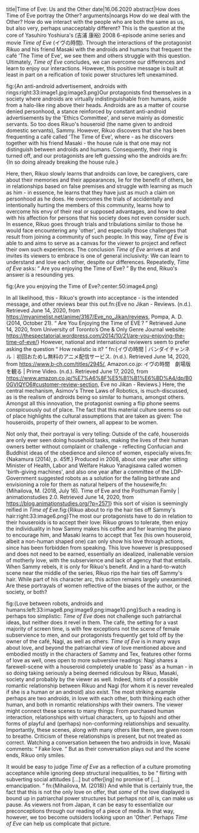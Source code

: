 title|Time of Eve: Us and the Other
date|16.06.2020
abstract|How does Time of Eve portray the Other?
arguments|noargs
How do we deal with the Other? How do we interact with the people who are both the same as us, but also very, perhaps unacceptably different? This is the question at the core of Yasuhiro Yoshiura's (吉浦 康裕) 2008 6-episode anime series and movie *Time of Eve* (イヴの時間). Through the interactions of the protagonist Rikuo and his friend Masaki with the androids and humans that frequent the café 'The Time of Eve', we see them and others struggle with this question. Ultimately, *Time of Eve* concludes, we can overcome our differences and learn to enjoy our interactions. However, this positive message is built at least in part on a reification of toxic power structures left unexamined.

fig:{An anti-android advertisement, androids with rings:right:33:image1.jpg:image3.png}Our protagonists find themselves in a society where androids are virtually indistinguishable from humans, aside from a halo-like ring above their heads. Androids are as a matter of course denied personhood, a stance reinforced by constant anti-android advertisements by the 'Ethics Committee', and serve mainly as domestic servants. So too does Rikuo's houseroid (the name given to android domestic servants), Sammy. However, Rikuo discovers that she has been frequenting a café called 'The Time of Eve', where - as he discovers together with his friend Masaki - the house rule is that one may not distinguish between androids and humans. Consequently, their ring is turned off, and our protagonists are left guessing who the androids are.fn:{In so doing already breaking the house rule.}

Here, then, Rikuo slowly learns that androids can love, be caregivers, care about their memories and their appearances, lie for the benefit of others, be in relationships based on false premises and struggle with learning as much as him - in essence, he learns that they have just as much a claim on personhood as he does. He overcomes the trials of accidentally and intentionally hurting the members of this community, learns how to overcome his envy of their real or supposed advantages, and how to deal with his affection for persons that his society does not even consider such. In essence, Rikuo goes through trials and tribulations similar to those he would face encountering any 'other', and especially those challenges that result from joining a community of such people. In this way, *Time of Eve* is able to and aims to serve as a canvas for the viewer to project and reflect their own such experiences. The conclusion *Time of Eve* arrives at and invites its viewers to embrace is one of general inclusivity: We can learn to understand and love each other, despite our differences. Repeatedly, *Time of Eve* asks:  <q> Are you enjoying the Time of Eve? </q>  By the end, Rikuo's answer is a resounding yes.

fig:{Are you enjoying the Time of Eve?:center:50:image4.png}

In all likelihood, this - Rikuo's growth into acceptance - is the intended message, and other reviews bear this out.fn:{Eve no Jikan - Reviews. (n.d.). Retrieved June 14, 2020, from <https://myanimelist.net/anime/3167/Eve_no_Jikan/reviews>, Pompa, A. D. (2014, October 21).  <q> Are You Enjoying the Time of EVE ? </q>  Retrieved June 14, 2020, from University of Toronto’s One & Only Genre Journal website: <https://thespectatorial.wordpress.com/2014/10/21/are-you-enjoying-the-time-of-eve/>} However, national and international reviewers seem to prefer asking the question  <q> How realistic is it? </q>  fn:{イヴの時間 | バンダイチャンネル｜初回おためし無料のアニメ配信サービス. (n.d.). Retrieved June 14, 2020, from <https://www.b-ch.com/titles/2945/>, Amazon.co.jp: イヴの時間　劇場版を観る | Prime Video. (n.d.). Retrieved June 17, 2020, from <https://www.amazon.co.jp/%E7%A6%8F%E5%B1%B1%E6%BD%A4/dp/B00GVIQYO6#customer-review-section>, Eve no Jikan - Reviews.} Here, the central mechanism, Asimov's Three Laws of Robotics, is much-discussed, as is the realism of androids being so similar to humans, amongst others. Amongst all this innovation, the protagonist owning a flip phone seems conspicuously out of place. The fact that this material culture seems so out of place highlights the cultural assumptions that are taken as given: The houseroids, property of their owners, all appear to be women.

Not only that, their portrayal is very telling: Outside of the café, houseroids are only ever seen doing household tasks, making the lives of their human owners better without complaint or challenge - reflecting Confucian and Buddhist ideas of the obedience and silence of women, especially wives.fn:{Nakamura (2014), p. 45ff.} Produced in 2008, about one year after sitting Minister of Health, Labor and Welfare Hakuo Yanagisawa called women 'birth-giving machines', and also one year after a committee of the LDP-Government suggested robots as a solution for the falling birthrate and envisioning a role for them as natural helpers of the housewife,fn:{Mihailova, M. (2018, July 16). Time of Eve and the Posthuman Family | animationstudies 2.0. Retrieved June 14, 2020, from <https://blog.animationstudies.org/?p=2571>} this sort of vision is seemingly reified in *Time of Eve*.fig:{Rikuo about to rip the hair ties off Sammy's hair:right:33:image6.png}The most our protagonists have to do in relation to their houseroids is to accept their love: Rikuo grows to tolerate, then enjoy the individuality in how Sammy makes his coffee and her learning the piano to encourage him, and Masaki learns to accept that Tex (his own houseroid, albeit a non-human shaped one) can only show his love through actions, since has been forbidden from speaking. This love however is presupposed and does not need to be earned, essentially an idealized, inalienable version of motherly love, with the subservience and lack of agency that that entails. When Sammy rebels, it is only for Rikuo's benefit. And in a hard-to-watch scene near the middle of the series, Rikuo rips the hair ties off Sammy's hair. While part of his character arc, this action remains largely unexamined. Are these portrayals of women reflective of the biases of the author, or the society, or both?

fig:{Love between robots, androids and humans:left:33:image8.png:image9.png:image10.png}Such a reading is perhaps too simplistic: *Time of Eve* does not challenge such patriarchal ideas, but neither does it revel in them. The café, the setting for a vast majority of screen time, is with few exceptions not the scene of female subservience to men, and our protagonists frequently get told off by the owner of the café, Nagi, as well as others. *Time of Eve* is in many ways about love, and beyond the patriarchal view of love mentioned above and embodied mostly in the characters of Sammy and Tex, features other forms of love as well, ones open to more subversive readings: Nagi shares a farewell-scene with a houseroid completely unable to 'pass' as a human - in so doing taking seriously a being deemed ridiculous by Rikuo, Masaki, society and probably by the viewer as well. Indeed, hints of a possible romantic relationship between Rikuo and Nagi (for whom it is never revealed if she is a human or an android) also exist. The most striking example perhaps are two androids, in love with each other, both thinking each other human, and both in romantic relationships with their owners. The viewer might connect these scenes to many things: From purchased human interaction, relationships with virtual characters, up to fujoshi and other forms of playful and (perhaps) non-conforming relationships and sexuality. Importantly, these scenes, along with many others like them, are given room to breathe. Criticism of these relationships is present, but not treated as correct. Watching a conversation between the two androids in love, Masaki comments:  <q> Fake love. </q>  But as their conversation plays out and the scene ends, Rikuo only smiles.

It would be easy to judge *Time of Eve* as a reflection of a culture promoting acceptance while ignoring deep structural inequalities, to be  <q> flirting with subverting social attitudes \[...\] but offer\[ing\] no promise of \[...\] emancipation. </q>  fn:{Mihailova, M. (2018)} And while that is certainly true, the fact that this is not the only love on offer, that *some* of the love displayed is bound up in patriarchal power structures but perhaps not *all* is, can make us pause. As viewers not from Japan, it can be easy to essentialize our preconceptions through our reading of a piece of media. In that way, however, we too become outsiders looking upon an 'Other'. Perhaps *Time of Eve* can help us complicate that picture.

